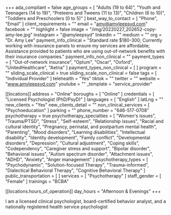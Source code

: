 +++
ada_compliant = false
age_groups = [
  "Adults (19 to 64)",
  "Youth and Teenagers (14 to 19)",
  "Preteens and Tweens (11 to 13)",
  "Children (6 to 10)",
  "Toddlers and Preschoolers (0 to 5)"
]
best_way_to_contact = [ "Phone", "Email" ]
client_requirements = ""
email = "amy@amyleepsyd.com"
facebook = ""
highlight = false
image = "/img/20220227_202652-copy-amy-lee.jpg"
instagram = "@amyleepsyd"
linkedin = ""
medium = ""
org = "Dr. Amy Lee"
payment_info_clinical = "Standard rate $180-300; Currently working with insurance panels to ensure my services are affordable; Assistance provided to patients who are using out-of-network benefits with their insurance companies."
payment_info_non_clinical = ""
payment_types = [
  "Out-of-network insurance",
  "Optum",
  "Oscar",
  "Oxford",
  "UnitedHealthcare",
  "Aetna"
]
payment_types_non_clinical = [ ]
program = ""
sliding_scale_clinical = true
sliding_scale_non_clinical = false
tags = [ "Individual Provider" ]
telehealth = "Yes"
tiktok = ""
twitter = ""
website = "www.amyleepsyd.com"
youtube = ""
_template = "service_provider"

[[locations]]
address = "Online"
boroughs = [ "Online" ]
credentials = [ "Licensed Psychologist (PhD/PsyD)" ]
languages = [ "English" ]
latLng = ""
new_clients = "Yes"
new_clients_detail = ""
non_clinical_services = [ "Psychoeducation" ]
parking = ""
phone_number = "646-517-0708"
psychotherapy = true
psychotherapy_specialties = [
  "Women's issues",
  "Trauma/PTSD",
  "Stress",
  "Self-esteem",
  "Relationship issues",
  "Racial and cultural identity",
  "Pregnancy, perinatal, and postpartum mental health",
  "Parenting",
  "Mood disorders",
  "Learning disabilities",
  "Intellectual disability",
  "Identity development",
  "Family conflict",
  "Developmental disorders",
  "Depression",
  "Cultural adjustment",
  "Coping skills",
  "Codependency",
  "Caregiver stress and support",
  "Bipolar disorder",
  "Behavioral issues",
  "Autism spectrum disorder",
  "Attachment issues",
  "ADHD",
  "Anxiety",
  "Anger management"
]
psychotherapy_types = [
  "Psychodynamic",
  "Solution-focused Therapy",
  "Trauma-informed",
  "Dialectical Behavioral Therapy",
  "Cognitive Behavioral Therapy"
]
public_transportation = [ ]
services = [ "Psychotherapy" ]
staff_gender = [ "Female" ]
trainings = "BCBA"

  [[locations.hours_of_operation]]
  day_hours = "Afternoon & Evenings"
+++

I am a licensed clinical psychologist, board-certified behavior analyst, and a nationally registered health service psychologist
